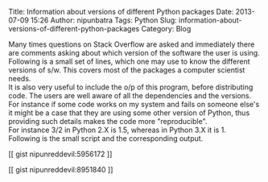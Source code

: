 Title: Information about versions of different Python packages
Date: 2013-07-09 15:26
Author: nipunbatra
Tags: Python
Slug: information-about-versions-of-different-python-packages
Category: Blog

Many times questions on Stack Overflow are asked and immediately there
are comments asking about which version of the software the user is
using.  
Following is a small set of lines, which one may use to know the
different versions of s/w. This covers most of the packages a computer
scientist needs.  
It is also very useful to include the o/p of this program, before
distributing code. The users are well aware of all the dependencies and
the versions.  
For instance if some code works on my system and fails on someone
else's it might be a case that they are using some other version of
Python, thus providing such details makes the code more "reproducible".  
For instance 3/2 in Python 2.X is 1.5, whereas in Python 3.X it is 1.  
Following is the small script and the corresponding output.

[[ gist nipunreddevil:5956172 ]]

[[ gist nipunreddevil:8951840 ]]
